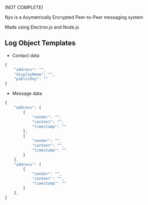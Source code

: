 (NOT COMPLETE)

Nyx is a Asymetrically Encrypted Peer-to-Peer messaging system

Made using Electron.js and Node.js

## Log Object Templates
- Contact data
```js
{
    "address": "",
    "displayName": "",
    "publicKey": ""
}
```

- Message data
```js
{
    "address": [
        {
            "sender": "",
            "content": "",
            "timestamp": ""
        },
        {
            "sender": "",
            "content": "",
            "timestamp": ""
        }
    ],
    "address": [
        {
            "sender": "",
            "content": "",
            "timestamp": ""
        }
    ],
}
```